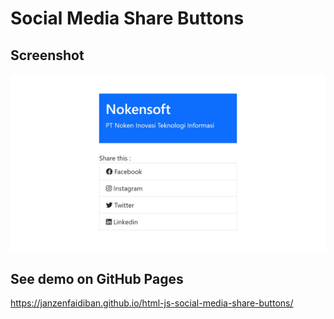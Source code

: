 # Social Media Share Buttons

## Screenshot

<img src="screenshot.jpg" widt="700px">

## See demo on GitHub Pages
https://janzenfaidiban.github.io/html-js-social-media-share-buttons/
